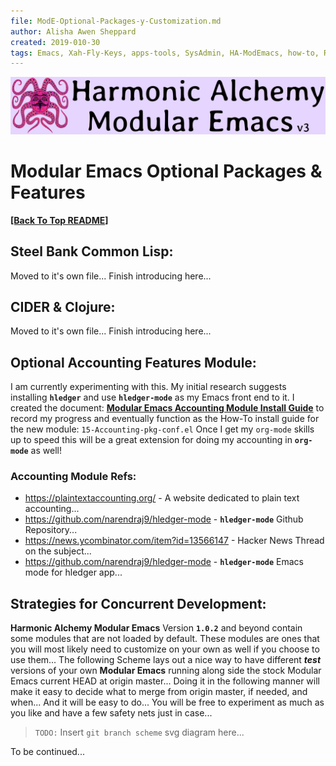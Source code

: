 ```yaml
---
file: ModE-Optional-Packages-y-Customization.md
author: Alisha Awen Sheppard
created: 2019-010-30
tags: Emacs, Xah-Fly-Keys, apps-tools, SysAdmin, HA-ModEmacs, how-to, README 
---
```

<!-- #Emacs #Xah-Fly-Keys #apps-tools #SysAdmin #HA-ModEmacs #how-to #README -->

![Banner](./media/Modular-Emacs-Github-Banner-v3.png)

# Modular Emacs Optional Packages & Features

**[\[Back To Top README\]](../README.md)**

## Steel Bank Common Lisp:

Moved to it's own file... Finish introducing here...

## CIDER & Clojure:

Moved to it's own file... Finish introducing here...


## Optional Accounting Features Module:

I am currently experimenting with this.  My initial research suggests installing **`hledger`** and use **`hledger-mode`** as my Emacs front end to it.  I created the document: **[Modular Emacs Accounting Module Install Guide](ModE-Accounting-Module-Configuration.md)** to record my progress and eventually function as the How-To install guide for the new module: `15-Accounting-pkg-conf.el` Once I get my `org-mode` skills up to speed this will be a great extension for doing my accounting in **`org-mode`** as well!

### Accounting Module Refs:
- https://plaintextaccounting.org/ - A website dedicated to plain text accounting...
- https://github.com/narendraj9/hledger-mode - **`hledger-mode`** Github Repository...
- https://news.ycombinator.com/item?id=13566147 - Hacker News Thread on the subject...
- https://github.com/narendraj9/hledger-mode - **`hledger-mode`** Emacs mode for hledger app... 

## Strategies for Concurrent Development:

**Harmonic Alchemy Modular Emacs** Version **`1.0.2`** and beyond contain some modules that are not loaded by default.  These modules are ones that you will most likely need to customize on your own as well if you choose to use them...  The following Scheme lays out a nice way to have different **_test_** versions of your own **Modular Emacs** running along side the stock Modular Emacs current HEAD at origin master...  Doing it in the following manner will make it easy to decide what to merge from origin master, if needed, and when... And it will be easy to do... You will be free to experiment as much as you like and have a few safety nets just in case...

> `TODO:` Insert `git branch scheme` svg diagram here...

To be continued...




